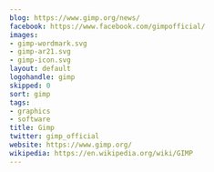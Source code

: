 ```yaml
---
blog: https://www.gimp.org/news/
facebook: https://www.facebook.com/gimpofficial/
images:
- gimp-wordmark.svg
- gimp-ar21.svg
- gimp-icon.svg
layout: default
logohandle: gimp
skipped: 0
sort: gimp
tags:
- graphics
- software
title: Gimp
twitter: gimp_official
website: https://www.gimp.org/
wikipedia: https://en.wikipedia.org/wiki/GIMP
---
```


